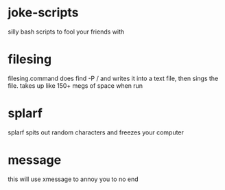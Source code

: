 joke-scripts
============

silly bash scripts to fool your friends with

filesing
========
filesing.command does find -P / and writes it into a text file, then sings the file. takes up like 150+ megs of space when run

splarf
======
splarf spits out random characters and freezes your computer

message
=======
this will use xmessage to annoy you to no end
